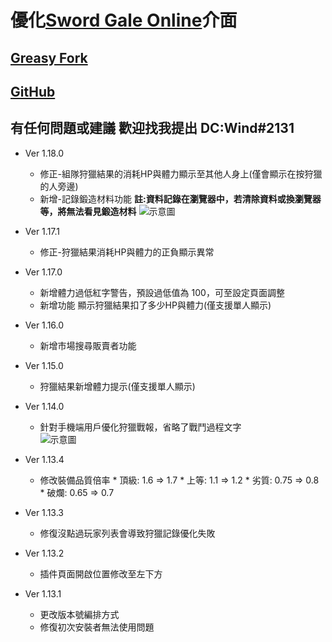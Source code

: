 # 優化[Sword Gale Online](https://swordgale.online/)介面  
## [Greasy Fork ](https://greasyfork.org/zh-TW/scripts/453463-sword-gale-online-%E4%BB%8B%E9%9D%A2%E5%84%AA%E5%8C%96)  
## [GitHub](https://github.com/shiow620412/SGO-Interface-Optimization)  
## 有任何問題或建議 歡迎找我提出 DC:Wind#2131

* Ver 1.18.0
  
  * 修正-組隊狩獵結果的消耗HP與體力顯示至其他人身上(僅會顯示在按狩獵的人旁邊)
  * 新增-記錄鍛造材料功能 **註:資料記錄在瀏覽器中，若清除資料或換瀏覽器等，將無法看見鍛造材料**
    ![示意圖](https://cdn.discordapp.com/attachments/586112717954220049/1062437927168245770/image.png)

* Ver 1.17.1
  
  * 修正-狩獵結果消耗HP與體力的正負顯示異常
  
* Ver 1.17.0
  
  * 新增體力過低紅字警告，預設過低值為 100，可至設定頁面調整
  * 新增功能 顯示狩獵結果扣了多少HP與體力(僅支援單人顯示)
  
* Ver 1.16.0
  
  * 新增市場搜尋販賣者功能
  
* Ver 1.15.0
  
  * 狩獵結果新增體力提示(僅支援單人顯示)

* Ver 1.14.0
  
  * 針對手機端用戶優化狩獵戰報，省略了戰鬥過程文字  
  ![示意圖](https://cdn.discordapp.com/attachments/586112717954220049/1061711095460540496/image.png)

* Ver 1.13.4
  
  * 修改裝備品質倍率
        * 頂級: 1.6 => 1.7
        * 上等: 1.1 => 1.2
        * 劣質: 0.75 => 0.8
        * 破爛: 0.65 => 0.7

* Ver 1.13.3
  
  * 修復沒點過玩家列表會導致狩獵記錄優化失敗
  
* Ver 1.13.2
  
  * 插件頁面開啟位置修改至左下方

* Ver 1.13.1
  
  * 更改版本號編排方式
  * 修復初次安裝者無法使用問題
